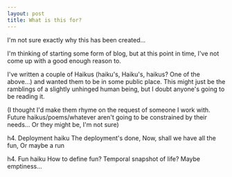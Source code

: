 ```yaml
---
layout: post
title: What is this for?
---
```


I'm not sure exactly why this has been created...

I'm thinking of starting some form of blog, but at this point in time, I've not come up with a good enough reason to.

I've written a couple of Haikus (haiku's, Haiku's, haikus? One of the above...) and wanted them to be in some public place. This might just be the ramblings of a slightly unhinged human being, but I doubt anyone's going to be reading it.

(I thought I'd make them rhyme on the request of someone I work with. Future haikus/poems/whatever aren't going to be constrained by their needs... Or they might be, I'm not sure)

h4. Deployment haiku
The deployment's done,
Now, shall we have all the fun,
Or maybe a run

h4. Fun haiku
How to define fun?
Temporal snapshot of life?
Maybe emptiness...
